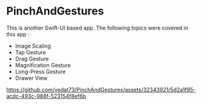 # PinchAndGestures
This is another Swift-UI based app. The following topics were covered in this app :
* Image Scaling
* Tap Gesture
* Drag Gesture
* Magnification Gesture
* Long-Press Gesture
* Drawer View



https://github.com/vedat73/PinchAndGestures/assets/32343921/5d2a1f95-acdc-493c-988f-523154f8ef6b

